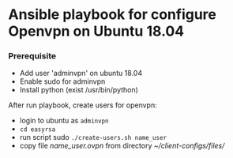 # Ansible playbook for configure Openvpn on Ubuntu 18.04

### Prerequisite
- Add user 'adminvpn' on ubuntu 18.04  
- Enable sudo for adminvpn
- Install python (exist /usr/bin/python)

After run playbook, create users for openvpn:
- login to ubuntu as `adminvpn`
- `cd easyrsa`
- run script sudo `./create-users.sh name_user`
- copy file *name_user.ovpn*  from directory *~/client-configs/files/*


